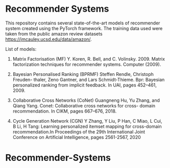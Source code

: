 # Recommender Systems

This repository contains several state-of-the-art models of recommender system created using the PyTorch framework. 
The training data used were taken from the public amazon review datasets https://jmcauley.ucsd.edu/data/amazon/.

List of models:
1) Matrix Factorisation (MF)
Y. Koren, R. Bell, and C. Volinsky. 2009. Matrix factorization 
techniques for recommender systems. Computer (2009).  

2) Bayesian Personalised Ranking (BPRMF)
Steffen Rendle, Christoph Freuden- thaler, Zeno Gantner, and Lars Schmidt-Thieme. Bpr: Bayesian personalized ranking from implicit feedback. In UAI, pages 452–461, 2009.


3) Collaborative Cross Networks (CoNet) 
Guangneng Hu, Yu Zhang, and Qiang Yang. Conet: Collaborative cross networks for cross- domain recommendation. In CIKM, pages 667–676, 2018. 

4) Cycle Generation Network (CGN)
Y Zhang, Y Liu, P Han, C Miao, L Cui, B Li, H Tang: Learning personalized itemset mapping for cross-domain recommendation.In Proceedings of the 29th International Joint Conference on Artificial Intelligence, pages 2561-2567, 2020


# Recommender-Systems
